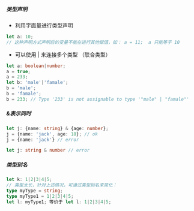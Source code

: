 ##### 类型声明

- 利用字面量进行类型声明

```ts
let a: 10;
// 这种声明方式声明后的变量不能在进行其他赋值，如： a = 11;  a 只能等于 10
```

- 可以使用 | 来连接多个类型 （联合类型）

```ts
let a: boolean|number;
a = true;
a = 233;
let b: 'male'|'famale';
b = 'male';
b = 'famale';
b = 233; // Type '233' is not assignable to type '"male" | "famale"'
```

##### &表示同时

```ts
let j: {name: string} & {age: number};
j = {name: 'jack', age: 18}; // ok
j = {name: 'jack'} // error

let j: string & number // error 
```

##### 类型别名

```ts
let k: 1|2|3|4|5;
// 类型太长，针对上述情况，可通过类型别名来简化：
type myType = string;
type myType1 = 1|2|3|4|5;
let l: myType1; 等价于 let l: 1|2|3|4|5;
```

